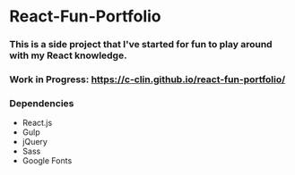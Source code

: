 # React-Fun-Portfolio

### This is a side project that I've started for fun to play around with my React knowledge. 

### Work in Progress: https://c-clin.github.io/react-fun-portfolio/

### Dependencies
* React.js
* Gulp
* jQuery
* Sass
* Google Fonts


